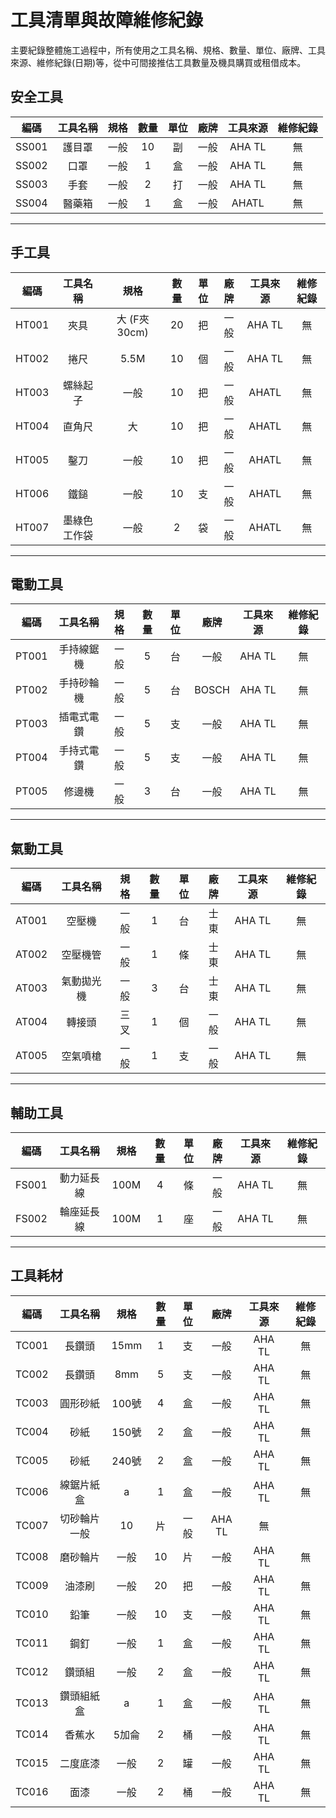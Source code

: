 # 工具清單與故障維修紀錄 
主要紀錄整體施工過程中，所有使用之工具名稱、規格、數量、單位、廠牌、工具來源、維修紀錄(日期)等，從中可間接推估工具數量及機具購買或租借成本。

## 安全工具 
|編碼|工具名稱|規格|數量|單位|廠牌|工具來源|維修紀錄|
|:-:|:-:|:-:|:-:|:-:|:-:|:-:|:-:|
|SS001|護目罩|一般|10|副|一般|AHA TL|無|
|SS002|口罩|一般|1|盒|一般|AHA TL|無|
|SS003|手套|一般|2|打|一般|AHA TL|無|
|SS004|醫藥箱|一般|1|盒|一般|AHATL|無|
***
## 手工具 
|編碼|工具名稱|規格|數量|單位|廠牌|工具來源|維修紀錄|
|:-:|:-:|:-:|:-:|:-:|:-:|:-:|:-:|
|HT001|夾具|大 (F夾 30cm)|20|把|一般|AHA TL|無|
|HT002|捲尺|5.5M|10|個|一般|AHA TL|無|
|HT003|螺絲起子|一般|10|把|一般|AHATL|無|
|HT004|直角尺|大|10|把|一般|AHATL|無|
|HT005|鑿刀|一般|10|把|一般|AHATL|無|
|HT006|鐵鎚|一般|10|支|一般|AHATL|無|
|HT007|墨綠色工作袋|一般|2|袋|一般|AHATL|無|
***
## 電動工具 
|編碼|工具名稱|規格|數量|單位|廠牌|工具來源|維修紀錄|
|:-:|:-:|:-:|:-:|:-:|:-:|:-:|:-:|
|PT001|手持線鋸機|一般|5|台|一般|AHA TL|無|
|PT002|手持砂輪機|一般|5|台|BOSCH|AHA TL|無|
|PT003|插電式電鑽|一般|5|支|一般|AHA TL|無|
|PT004|手持式電鑽|一般|5|支|一般|AHA TL|無|
|PT005|修邊機|一般|3|台|一般|AHA TL|無|
***
## 氣動工具 
|編碼|工具名稱|規格|數量|單位|廠牌|工具來源|維修紀錄|
|:-:|:-:|:-:|:-:|:-:|:-:|:-:|:-:|
|AT001|空壓機|一般|1|台|士東|AHA TL|無|
|AT002|空壓機管|一般|1|條|士東|AHA TL|無|
|AT003|氣動拋光機|一般|3|台|士東|AHA TL|無|
|AT004|轉接頭|三叉|1|個|一般|AHA TL|無|
|AT005|空氣噴槍|一般|1|支|一般|AHA TL|無|
***
## 輔助工具 
|編碼|工具名稱|規格|數量|單位|廠牌|工具來源|維修紀錄|
|:-:|:-:|:-:|:-:|:-:|:-:|:-:|:-:|
|FS001|動力延長線|100M|4|條|一般|AHA TL|無|
|FS002|輪座延長線|100M|1|座|一般|AHA TL|無|
***
## 工具耗材 
|編碼|工具名稱|規格|數量|單位|廠牌|工具來源|維修紀錄|
|:-:|:-:|:-:|:-:|:-:|:-:|:-:|:-:|
|TC001|長鑽頭|15mm|1|支|一般|AHA TL|無|
|TC002|長鑽頭|8mm|5|支|一般|AHA TL|無|
|TC003|圓形砂紙|100號|4|盒|一般|AHA TL|無|
|TC004|砂紙|150號|2|盒|一般|AHA TL|無|
|TC005|砂紙|240號|2|盒|一般|AHA TL|無|
|TC006|線鋸片紙盒|a|1|盒|一般|AHA TL|無|
|TC007|切砂輪片一般|10|片|一般|AHA TL|無|
|TC008|磨砂輪片|一般|10|片|一般|AHA TL|無|
|TC009|油漆刷|一般|20|把|一般|AHA TL|無|
|TC010|鉛筆|一般|10|支|一般|AHA TL|無|
|TC011|鋼釘|一般|1|盒|一般|AHA TL|無|
|TC012|鑽頭組|一般|2|盒|一般|AHA TL|無|
|TC013|鑽頭組紙盒|a|1|盒|一般|AHA TL|無|
|TC014|香蕉水|5加侖|2|桶|一般|AHA TL|無|
|TC015|二度底漆|一般|2|罐|一般|AHA TL|無|
|TC016|面漆|一般|2|桶|一般|AHA TL|無|